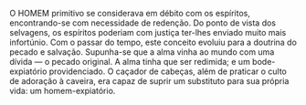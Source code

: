 ﻿O HOMEM primitivo se considerava em débito com os espíritos, encontrando-se com necessidade de redenção. Do ponto de vista dos selvagens, os espíritos poderiam com justiça ter-lhes enviado muito mais infortúnio. Com o passar do tempo, este conceito evoluiu para a doutrina do pecado e salvação. Supunha-se que a alma vinha ao mundo com uma dívida — o pecado original. A alma tinha que ser redimida; e um bode-expiatório providenciado. O caçador de cabeças, além de praticar o culto de adoração à caveira, era capaz de suprir um substituto para sua própria vida: um homem-expiatório.